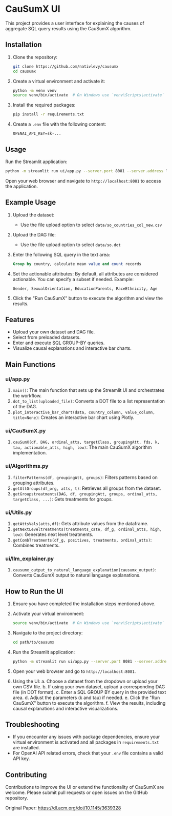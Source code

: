 # CauSumX UI

This project provides a user interface for explaining the causes of aggregate SQL query results using the CauSumX algorithm.

## Installation

1. Clone the repository:
    ```sh
    git clone https://github.com/nativlevy/causumx
    cd causumx
    ```

2. Create a virtual environment and activate it:
    ```sh
    python -m venv venv
    source venv/bin/activate  # On Windows use `venv\Scripts\activate`
    ```

3. Install the required packages:
    ```sh
    pip install -r requirements.txt
    ```

4. Create a `.env` file with the following content:
    ```env
    OPENAI_API_KEY=sk-...
    ```

## Usage

Run the Streamlit application:
```sh
python -m streamlit run ui/app.py --server.port 8081 --server.address localhost
```

Open your web browser and navigate to `http://localhost:8081` to access the application.

## Example Usage

1. Upload the dataset:
   - Use the file upload option to select `data/so_countries_col_new.csv`

2. Upload the DAG file:
   - Use the file upload option to select `data/so.dot`

3. Enter the following SQL query in the text area:
   ```sql
   Group by country, calculate mean value and count records
   ```

4. Set the actionable attributes:
   By default, all attributes are considered actionable. You can specify a subset if needed.
   Example:
   ```
   Gender, SexualOrientation, EducationParents, RaceEthnicity, Age
   ```

5. Click the "Run CauSumX" button to execute the algorithm and view the results.

## Features

- Upload your own dataset and DAG file.
- Select from preloaded datasets.
- Enter and execute SQL GROUP-BY queries.
- Visualize causal explanations and interactive bar charts.

## Main Functions

### ui/app.py

1. `main()`: The main function that sets up the Streamlit UI and orchestrates the workflow.
2. `dot_to_list(uploaded_file)`: Converts a DOT file to a list representation of the DAG.
3. `plot_interactive_bar_chart(data, country_column, value_column, title=None)`: Creates an interactive bar chart using Plotly.

### ui/CauSumX.py

1. `cauSumX(df, DAG, ordinal_atts, targetClass, groupingAtt, fds, k, tau, actionable_atts, high, low)`: The main CauSumX algorithm implementation.

### ui/Algorithms.py

1. `filterPatterns(df, groupingAtt, groups)`: Filters patterns based on grouping attributes.
2. `getAllGroups(df_org, atts, t)`: Retrieves all groups from the dataset.
3. `getGroupstreatments(DAG, df, groupingAtt, groups, ordinal_atts, targetClass, ...)`: Gets treatments for groups.

### ui/Utils.py

1. `getAttsVals(atts,df)`: Gets attribute values from the dataframe.
2. `getNextLeveltreatments(treatments_cate, df_g, ordinal_atts, high, low)`: Generates next level treatments.
3. `getCombTreatments(df_g, positives, treatments, ordinal_atts)`: Combines treatments.

### ui/llm_explainer.py

1. `causumx_output_to_natural_language_explanation(causumx_output)`: Converts CauSumX output to natural language explanations.

## How to Run the UI

1. Ensure you have completed the installation steps mentioned above.

2. Activate your virtual environment:
    ```sh
    source venv/bin/activate  # On Windows use `venv\Scripts\activate`
    ```

3. Navigate to the project directory:
    ```sh
    cd path/to/causumx
    ```

4. Run the Streamlit application:
    ```sh
    python -m streamlit run ui/app.py --server.port 8081 --server.address localhost
    ```

5. Open your web browser and go to `http://localhost:8081`.

6. Using the UI:
   a. Choose a dataset from the dropdown or upload your own CSV file.
   b. If using your own dataset, upload a corresponding DAG file (in DOT format).
   c. Enter a SQL GROUP BY query in the provided text area.
   d. Adjust the parameters (k and tau) if needed.
   e. Click the "Run CauSumX" button to execute the algorithm.
   f. View the results, including causal explanations and interactive visualizations.

## Troubleshooting

- If you encounter any issues with package dependencies, ensure your virtual environment is activated and all packages in `requirements.txt` are installed.
- For OpenAI API related errors, check that your `.env` file contains a valid API key.

## Contributing

Contributions to improve the UI or extend the functionality of CauSumX are welcome. Please submit pull requests or open issues on the GitHub repository.

Original Paper:
https://dl.acm.org/doi/10.1145/3639328
